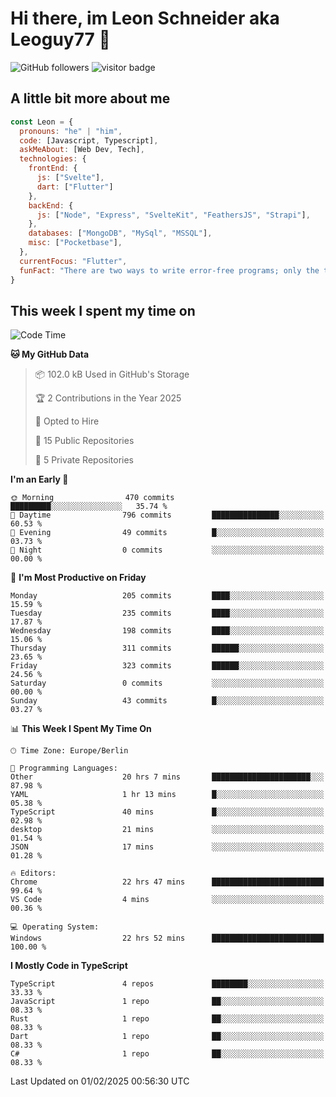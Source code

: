# Hi there, im Leon Schneider aka Leoguy77 👋

![GitHub followers](https://img.shields.io/github/followers/leoguy77.svg?style=social&label=Followers) ![visitor badge](https://vbr.nathanchung.dev/badge?page_id=Leoguy77)

## A little bit more about me

```javascript
const Leon = {
  pronouns: "he" | "him",
  code: [Javascript, Typescript],
  askMeAbout: [Web Dev, Tech],
  technologies: {
    frontEnd: {
      js: ["Svelte"],
      dart: ["Flutter"]
    },
    backEnd: {
      js: ["Node", "Express", "SvelteKit", "FeathersJS", "Strapi"],
    },
    databases: ["MongoDB", "MySql", "MSSQL"],
    misc: ["Pocketbase"],
  },
  currentFocus: "Flutter",
  funFact: "There are two ways to write error-free programs; only the third one works"
}
```

## This week I spent my time on

<!--START_SECTION:waka-->
![Code Time](http://img.shields.io/badge/Code%20Time-432%20hrs%202%20mins-blue)

**🐱 My GitHub Data** 

> 📦 102.0 kB Used in GitHub's Storage 
 > 
> 🏆 2 Contributions in the Year 2025
 > 
> 💼 Opted to Hire
 > 
> 📜 15 Public Repositories 
 > 
> 🔑 5 Private Repositories 
 > 
**I'm an Early 🐤** 

```text
🌞 Morning                470 commits         █████████░░░░░░░░░░░░░░░░   35.74 % 
🌆 Daytime                796 commits         ███████████████░░░░░░░░░░   60.53 % 
🌃 Evening                49 commits          █░░░░░░░░░░░░░░░░░░░░░░░░   03.73 % 
🌙 Night                  0 commits           ░░░░░░░░░░░░░░░░░░░░░░░░░   00.00 % 
```
📅 **I'm Most Productive on Friday** 

```text
Monday                   205 commits         ████░░░░░░░░░░░░░░░░░░░░░   15.59 % 
Tuesday                  235 commits         ████░░░░░░░░░░░░░░░░░░░░░   17.87 % 
Wednesday                198 commits         ████░░░░░░░░░░░░░░░░░░░░░   15.06 % 
Thursday                 311 commits         ██████░░░░░░░░░░░░░░░░░░░   23.65 % 
Friday                   323 commits         ██████░░░░░░░░░░░░░░░░░░░   24.56 % 
Saturday                 0 commits           ░░░░░░░░░░░░░░░░░░░░░░░░░   00.00 % 
Sunday                   43 commits          █░░░░░░░░░░░░░░░░░░░░░░░░   03.27 % 
```


📊 **This Week I Spent My Time On** 

```text
🕑︎ Time Zone: Europe/Berlin

💬 Programming Languages: 
Other                    20 hrs 7 mins       ██████████████████████░░░   87.98 % 
YAML                     1 hr 13 mins        █░░░░░░░░░░░░░░░░░░░░░░░░   05.38 % 
TypeScript               40 mins             █░░░░░░░░░░░░░░░░░░░░░░░░   02.98 % 
desktop                  21 mins             ░░░░░░░░░░░░░░░░░░░░░░░░░   01.54 % 
JSON                     17 mins             ░░░░░░░░░░░░░░░░░░░░░░░░░   01.28 % 

🔥 Editors: 
Chrome                   22 hrs 47 mins      █████████████████████████   99.64 % 
VS Code                  4 mins              ░░░░░░░░░░░░░░░░░░░░░░░░░   00.36 % 

💻 Operating System: 
Windows                  22 hrs 52 mins      █████████████████████████   100.00 % 
```

**I Mostly Code in TypeScript** 

```text
TypeScript               4 repos             ████████░░░░░░░░░░░░░░░░░   33.33 % 
JavaScript               1 repo              ██░░░░░░░░░░░░░░░░░░░░░░░   08.33 % 
Rust                     1 repo              ██░░░░░░░░░░░░░░░░░░░░░░░   08.33 % 
Dart                     1 repo              ██░░░░░░░░░░░░░░░░░░░░░░░   08.33 % 
C#                       1 repo              ██░░░░░░░░░░░░░░░░░░░░░░░   08.33 % 
```




 Last Updated on 01/02/2025 00:56:30 UTC
<!--END_SECTION:waka-->
